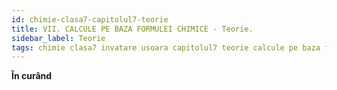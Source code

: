 ```yaml
---
id: chimie-clasa7-capitolul7-teorie
title: VII. CALCULE PE BAZA FORMULEI CHIMICE - Teorie.
sidebar_label: Teorie
tags: chimie clasa7 invatare usoara capitolul7 teorie calcule pe baza formulei chimice
---
```


**În curând**